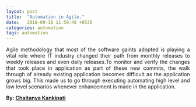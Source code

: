 ```yaml
---
layout: post
title:  "Automation in Agile."
date:   2018-09-18 11:59:48 +0530
categories: automation
tags: automation
---
```


<p style="text-align:justify">Agile methodology that most of the software gaints adopted is playing a vital role where IT industry changed their path from monthly releases to weekly releases and even daily releases.To monitor and verify the changes that took place in application as part of these new commits, the walk through of already existing application becomes difficult as the application grows big. This made us to go through executing automating high level and low level scenarios whenever enhancement is made in the application.</p>

<b>By: [Chaitanya Kankipati](https://github.com/chaitanyakankipati)</b>